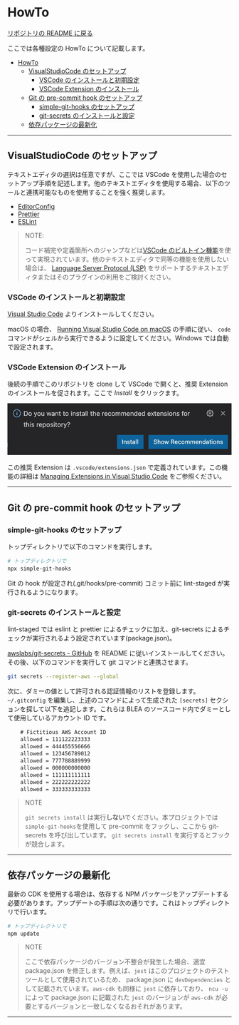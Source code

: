 # HowTo

[リポジトリの README に戻る](../README.md)

ここでは各種設定の HowTo について記載します。

- [HowTo](#howto)
  - [VisualStudioCode のセットアップ](#visualstudiocode-のセットアップ)
    - [VSCode のインストールと初期設定](#vscode-のインストールと初期設定)
    - [VSCode Extension のインストール](#vscode-extension-のインストール)
  - [Git の pre-commit hook のセットアップ](#git-の-pre-commit-hook-のセットアップ)
    - [simple-git-hooks のセットアップ](#simple-git-hooks-のセットアップ)
    - [git-secrets のインストールと設定](#git-secrets-のインストールと設定)
  - [依存パッケージの最新化](#依存パッケージの最新化)

---

## VisualStudioCode のセットアップ

テキストエディタの選択は任意ですが、ここでは VSCode を使用した場合のセットアップ手順を記述します。他のテキストエディタを使用する場合、以下のツールと連携可能なものを使用することを強く推奨します。

- [EditorConfig](https://editorconfig.org/)
- [Prettier](https://prettier.io/)
- [ESLint](https://eslint.org/)

> NOTE:
>
> コード補完や定義箇所へのジャンプなどは[VSCode のビルトイン機能](https://code.visualstudio.com/docs/languages/typescript)を使って実現されています。他のテキストエディタで同等の機能を使用したい場合は、 [Language Server Protocol (LSP)](https://microsoft.github.io/language-server-protocol/) をサポートするテキストエディタまたはそのプラグインの利用をご検討ください。

### VSCode のインストールと初期設定

[Visual Studio Code](https://code.visualstudio.com/) よりインストールしてください。

macOS の場合、 [Running Visual Studio Code on macOS](https://code.visualstudio.com/docs/setup/mac) の手順に従い、 `code` コマンドがシェルから実行できるように設定してください。Windows では自動で設定されます。

### VSCode Extension のインストール

後続の手順でこのリポジトリを clone して VSCode で開くと、推奨 Extension のインストールを促されます。ここで _Install_ をクリックます。

![VSCode-Recommended-Extensions](../doc/images/VSCode-Recommended-Extensions.jpg)

この推奨 Extension は `.vscode/extensions.json` で定義されています。この機能の詳細は [Managing Extensions in Visual Studio Code](https://code.visualstudio.com/docs/editor/extension-marketplace#_workspace-recommended-extensions) をご参照ください。

---

## Git の pre-commit hook のセットアップ

### simple-git-hooks のセットアップ

トップディレクトリで以下のコマンドを実行します。

```sh
# トップディレクトリで
npx simple-git-hooks
```

Git の hook が設定され(.git/hooks/pre-commit) コミット前に lint-staged が実行されるようになります。

### git-secrets のインストールと設定

lint-staged では eslint と prettier によるチェックに加え、git-secrets によるチェックが実行されるよう設定されています(package.json)。

[awslabs/git-secrets - GitHub](https://github.com/awslabs/git-secrets) を README に従いインストールしてください。その後、以下のコマンドを実行して git コマンドと連携させます。

```sh
git secrets --register-aws --global
```

次に、ダミーの値として許可される認証情報のリストを登録します。 `~/.gitconfig` を編集し、上述のコマンドによって生成された `[secrets]` セクションを探して以下を追記します。これらは BLEA のソースコード内でダミーとして使用しているアカウント ID です。

```text
    # Fictitious AWS Account ID
    allowed = 111122223333
    allowed = 444455556666
    allowed = 123456789012
    allowed = 777788889999
    allowed = 000000000000
    allowed = 111111111111
    allowed = 222222222222
    allowed = 333333333333
```

> NOTE
>
> `git secrets install` は実行**しない**でください。本プロジェクトでは `simple-git-hooks`を使用して pre-commit をフックし、ここから git-secrets を呼び出しています。 `git secrets install` を実行するとフックが競合します。

---

## 依存パッケージの最新化

最新の CDK を使用する場合は、依存する NPM パッケージをアップデートする必要があります。アップデートの手順は次の通りです。これはトップディレクトリで行います。

```sh
# トップディレクトリで
npm update
```

> NOTE
>
> ここで依存パッケージのバージョン不整合が発生した場合、適宜 package.json を修正します。例えば、`jest` はこのプロジェクトのテストツールとして使用されているため、 package.json に `devDependencies` として記載されています。`aws-cdk` も同様に `jest` に依存しており、 `ncu -u` によって package.json に記載された `jest` のバージョンが `aws-cdk` が必要とするバージョンと一致しなくなるおそれがあります。

---

